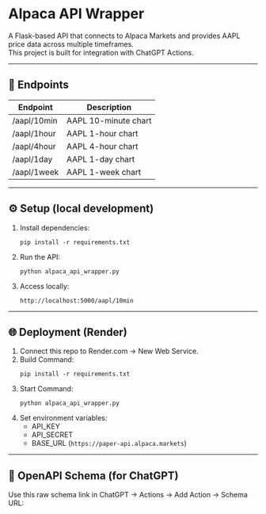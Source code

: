 # Alpaca API Wrapper

A Flask-based API that connects to Alpaca Markets and provides AAPL price data across multiple timeframes.  
This project is built for integration with ChatGPT Actions.

---

## 🚀 Endpoints

| Endpoint        | Description            |
|-----------------|-----------------------|
| /aapl/10min    | AAPL 10-minute chart  |
| /aapl/1hour    | AAPL 1-hour chart     |
| /aapl/4hour    | AAPL 4-hour chart     |
| /aapl/1day     | AAPL 1-day chart      |
| /aapl/1week    | AAPL 1-week chart     |

---

## ⚙ Setup (local development)

1. Install dependencies:
    ```
    pip install -r requirements.txt
    ```

2. Run the API:
    ```
    python alpaca_api_wrapper.py
    ```

3. Access locally:
    ```
    http://localhost:5000/aapl/10min
    ```

---

## 🌐 Deployment (Render)

1. Connect this repo to Render.com → New Web Service.
2. Build Command:
    ```
    pip install -r requirements.txt
    ```
3. Start Command:
    ```
    python alpaca_api_wrapper.py
    ```
4. Set environment variables:
    - API_KEY
    - API_SECRET
    - BASE_URL (`https://paper-api.alpaca.markets`)

---

## 🔗 OpenAPI Schema (for ChatGPT)

Use this raw schema link in ChatGPT → Actions → Add Action → Schema URL:

